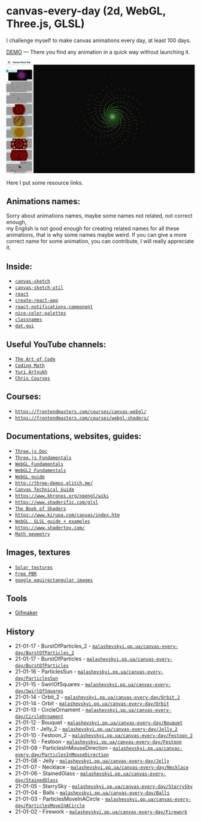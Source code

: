 # canvas-every-day (2d, WebGL, Three.js, GLSL)
I challenge myself to make canvas animations every day, at least 100 days.

[DEMO](https://fir-images-fad02.web.app/) — There you find any animation in a quick way without launching it.

![Screenshot](screenshot.png)

Here I put some resource links.

## Animations names:
Sorry about animations names, maybe some names not related, not correct enough, </br> my English is not good enough for creating related names for all these animations, that is why some names maybe weird.
If you can give a more correct name for some animation, you can contribute, I will really appreciate it.

## Inside:
- [`canvas-sketch`](https://github.com/mattdesl/canvas-sketch)
- [`canvas-sketch-util`](https://github.com/mattdesl/canvas-sketch-util)
- [`react`](https://github.com/facebook/react)
- [`create-react-app`](https://github.com/facebook/create-react-app)
- [`react-notifications-component`](https://github.com/teodosii/react-notifications-component)
- [`nice-color-palettes`](https://github.com/Jam3/nice-color-palettes)
- [`classnames`](https://github.com/JedWatson/classnames)
- [`dat.gui`](https://github.com/dataarts/dat.gui)

## Useful YouTube channels:
- [`The Art of Code`](https://www.youtube.com/c/TheArtofCodeIsCool/videos)
- [`Coding Math`](https://www.youtube.com/user/codingmath/videos)
- [`Yuri Artyukh`](https://www.youtube.com/user/flintyara/videos)
- [`Chris Courses`](https://www.youtube.com/c/ChrisCourses/videos)

## Courses:
- [`https://frontendmasters.com/courses/canvas-webgl/`](https://frontendmasters.com/courses/canvas-webgl/)
- [`https://frontendmasters.com/courses/webgl-shaders/`](https://frontendmasters.com/courses/webgl-shaders/)

## Documentations, websites, guides:
- [`Three.js Doc`](https://threejs.org/docs/index.html#manual/en/introduction/Creating-a-scene)
- [`Three.js Fundamentals`](https://threejsfundamentals.org/)
- [`WebGL Fundamentals`](https://webglfundamentals.org/)
- [`WebGL2 Fundamentals`](https://webgl2fundamentals.org/)
- [`WebGL guide`](https://xem.github.io/articles/webgl-guide.html)
- [`http://three-demos.glitch.me/`](http://three-demos.glitch.me/)
- [`Canvas Technical Guide`](https://docs.unrealengine.com/udk/Three/CanvasTechnicalGuide.html)
- [`https://www.khronos.org/opengl/wiki`](https://www.khronos.org/opengl/wiki)
- [`https://www.shaderific.com/glsl`](https://www.shaderific.com/glsl)
- [`The Book of Shaders`](https://thebookofshaders.com/)
- [`https://www.kirupa.com/canvas/index.htm`](https://www.kirupa.com/canvas/index.htm)
- [`WebGL, GLSL guide + examples`](https://webglsamples.org/google-io/2011/index.html)
- [`https://www.shadertoy.com/`](https://www.shadertoy.com/)
- [`Math geometry`](https://mathsisfun.com/geometry/unit-circle.html)

## Images, textures
- [`Solar textures`](https://www.solarsystemscope.com/textures/)
- [`Free PBR`](https://freepbr.com/)
- [`google equirectangular images`](https://www.google.com/search?q=equirectangular+images&tbm=isch&ved=2ahUKEwialqrCyIDuAhUI_hoKHRZvC2gQ2-cCegQIABAA&oq=equirectangular+images&gs_lcp=CgNpbWcQA1CsbFjsbWC9b2gAcAB4AIAB9QKIAfUCkgEDMy0xmAEAoAEBqgELZ3dzLXdpei1pbWfAAQE&sclient=img&ei=KSTyX9rdH4j8a5bercAG&bih=1276&biw=2560#imgrc=Nlw8VvEHmTpjNM)

## Tools
- [Gifmaker](https://gifmaker.me/)

## History
- 21-01-17 - BurstOfParticles_2        - [`malashevskyi.pp.ua/canvas-every-day/BurstOfParticles_2`](https://malashevskyi.pp.ua/canvas-every-day/BurstOfParticles_2)
- 21-01-17 - BurstOfParticles          - [`malashevskyi.pp.ua/canvas-every-day/BurstOfParticles`](https://malashevskyi.pp.ua/canvas-every-day/BurstOfParticles)
- 21-01-16 - ParticlesSun              - [`malashevskyi.pp.ua/canvas-every-day/ParticlesSun`](https://malashevskyi.pp.ua/canvas-every-day/ParticlesSun)
- 21-01-15 - SwirlOfSquares            - [`malashevskyi.pp.ua/canvas-every-day/SwirlOfSquares`](https://malashevskyi.pp.ua/canvas-every-day/SwirlOfSquares)
- 21-01-14 - Orbit_2                   - [`malashevskyi.pp.ua/canvas-every-day/Orbit_2`](https://malashevskyi.pp.ua/canvas-every-day/Orbit_2)
- 21-01-14 - Orbit                     - [`malashevskyi.pp.ua/canvas-every-day/Orbit`](https://malashevskyi.pp.ua/canvas-every-day/Orbit)
- 21-01-13 - CircleOrnament            - [`malashevskyi.pp.ua/canvas-every-day/CircleOrnament`](https://malashevskyi.pp.ua/canvas-every-day/CircleOrnament)
- 21-01-12 - Bouquet                   - [`malashevskyi.pp.ua/canvas-every-day/Bouquet`](https://malashevskyi.pp.ua/canvas-every-day/Bouquet)
- 21-01-11 - Jelly_2                   - [`malashevskyi.pp.ua/canvas-every-day/Jelly_2`](https://malashevskyi.pp.ua/canvas-every-day/Jelly_2)
- 21-01-10 - Festoon_2                 - [`malashevskyi.pp.ua/canvas-every-day/Festoon_2`](https://malashevskyi.pp.ua/canvas-every-day/Festoon_2)
- 21-01-10 - Festoon                   - [`malashevskyi.pp.ua/canvas-every-day/Festoon`](https://malashevskyi.pp.ua/canvas-every-day/Festoon)
- 21-01-09 - ParticlesInMouseDirection - [`malashevskyi.pp.ua/canvas-every-day/ParticlesInMouseDirection`](https://malashevskyi.pp.ua/canvas-every-day/ParticlesInMouseDirection)
- 21-01-08 - Jelly                     - [`malashevskyi.pp.ua/canvas-every-day/Jelly`](https://malashevskyi.pp.ua/canvas-every-day/Jelly)
- 21-01-07 - Necklace                  - [`malashevskyi.pp.ua/canvas-every-day/Necklace`](https://malashevskyi.pp.ua/canvas-every-day/Necklace)
- 21-01-06 - StainedGlass              - [`malashevskyi.pp.ua/canvas-every-day/StainedGlass`](https://malashevskyi.pp.ua/canvas-every-day/StainedGlass)
- 21-01-05 - StarrySky                 - [`malashevskyi.pp.ua/canvas-every-day/StarrySky`](https://malashevskyi.pp.ua/canvas-every-day/StarrySky)
- 21-01-04 - Balls                     - [`malashevskyi.pp.ua/canvas-every-day/Balls`](https://malashevskyi.pp.ua/canvas-every-day/Balls)
- 21-01-03 - ParticlesMoveInACircle    - [`malashevskyi.pp.ua/canvas-every-day/ParticlesMoveInACircle`](https://malashevskyi.pp.ua/canvas-every-day/ParticlesMoveInACircle) 
- 21-01-02 - Firework                  - [`malashevskyi.pp.ua/canvas-every-day/Firework`](https://malashevskyi.pp.ua/canvas-every-day/Firework)










